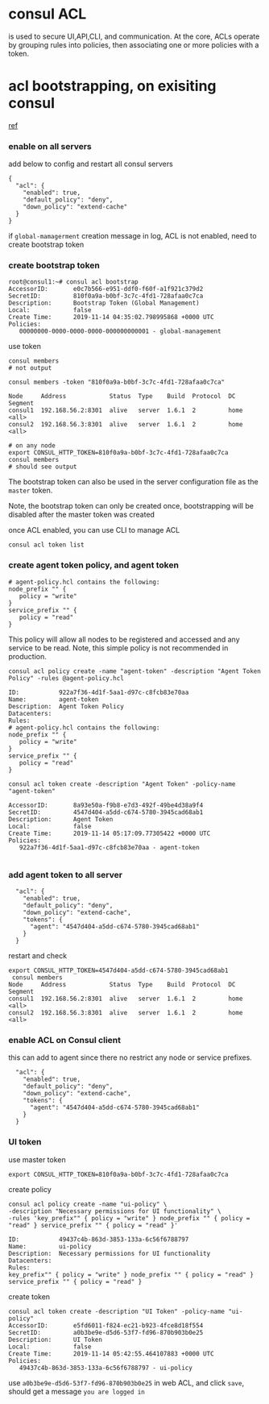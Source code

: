 # consul ACL
is used to secure UI,API,CLI, and communication. At the core, ACLs operate by grouping rules into policies, then associating one or more policies with a token.

# acl bootstrapping, on exisiting consul
[ref](https://learn.hashicorp.com/consul/day-0/acl-guide?utm_source=consul.io&utm_medium=docs)

### enable on all servers
add below to config and restart all consul servers

```
{
  "acl": {
    "enabled": true,
    "default_policy": "deny",
    "down_policy": "extend-cache"
  }
}
```
if `global-mamagerment` creation message in log, ACL is not enabled, need to create bootstrap token

### create bootstrap token
```
root@consul1:~# consul acl bootstrap
AccessorID:       e0c7b566-e951-ddf0-f60f-a1f921c379d2
SecretID:         810f0a9a-b0bf-3c7c-4fd1-728afaa0c7ca
Description:      Bootstrap Token (Global Management)
Local:            false
Create Time:      2019-11-14 04:35:02.798995868 +0000 UTC
Policies:
   00000000-0000-0000-0000-000000000001 - global-management
```
use token

```
consul members
# not output

consul members -token "810f0a9a-b0bf-3c7c-4fd1-728afaa0c7ca"

Node     Address            Status  Type    Build  Protocol  DC    Segment
consul1  192.168.56.2:8301  alive   server  1.6.1  2         home  <all>
consul2  192.168.56.3:8301  alive   server  1.6.1  2         home  <all>

# on any node
export CONSUL_HTTP_TOKEN=810f0a9a-b0bf-3c7c-4fd1-728afaa0c7ca
consul members
# should see output
```

The bootstrap token can also be used in the server configuration file as the `master` token.

Note, the bootstrap token can only be created once, bootstrapping will be disabled after the master token was created

once ACL enabled, you can use CLI to manage ACL

`consul acl token list`

### create agent token policy, and agent token
```
# agent-policy.hcl contains the following:
node_prefix "" {
   policy = "write"
}
service_prefix "" {
   policy = "read"
}
```

This policy will allow all nodes to be registered and accessed and any service to be read. Note, this simple policy is not recommended in production.

```
consul acl policy create -name "agent-token" -description "Agent Token Policy" -rules @agent-policy.hcl

ID:           922a7f36-4d1f-5aa1-d97c-c8fcb83e70aa
Name:         agent-token
Description:  Agent Token Policy
Datacenters:  
Rules:
# agent-policy.hcl contains the following:
node_prefix "" {
   policy = "write"
}
service_prefix "" {
   policy = "read"
}

consul acl token create -description "Agent Token" -policy-name "agent-token"

AccessorID:       8a93e50a-f9b8-e7d3-492f-49be4d38a9f4
SecretID:         4547d404-a5dd-c674-5780-3945cad68ab1
Description:      Agent Token
Local:            false
Create Time:      2019-11-14 05:17:09.77305422 +0000 UTC
Policies:
   922a7f36-4d1f-5aa1-d97c-c8fcb83e70aa - agent-token


```

### add agent token to all server
```
  "acl": {
    "enabled": true,
    "default_policy": "deny",
    "down_policy": "extend-cache",
    "tokens": {
      "agent": "4547d404-a5dd-c674-5780-3945cad68ab1"
    }
  }
```
restart and check
```
export CONSUL_HTTP_TOKEN=4547d404-a5dd-c674-5780-3945cad68ab1
 consul members
Node     Address            Status  Type    Build  Protocol  DC    Segment
consul1  192.168.56.2:8301  alive   server  1.6.1  2         home  <all>
consul2  192.168.56.3:8301  alive   server  1.6.1  2         home  <all>
```

### enable ACL on Consul client
this can add to agent since there no restrict any node or service prefixes.

```
  "acl": {
    "enabled": true,
    "default_policy": "deny",
    "down_policy": "extend-cache",
    "tokens": {
      "agent": "4547d404-a5dd-c674-5780-3945cad68ab1"
    }
  }
```


### UI token
use master token

```
export CONSUL_HTTP_TOKEN=810f0a9a-b0bf-3c7c-4fd1-728afaa0c7ca
```
create policy
```
consul acl policy create -name "ui-policy" \
-description "Necessary permissions for UI functionality" \
-rules 'key_prefix"" { policy = "write" } node_prefix "" { policy = "read" } service_prefix "" { policy = "read" }'

ID:           49437c4b-863d-3853-133a-6c56f6788797
Name:         ui-policy
Description:  Necessary permissions for UI functionality
Datacenters:  
Rules:
key_prefix"" { policy = "write" } node_prefix "" { policy = "read" } service_prefix "" { policy = "read" }
```
create token
```
consul acl token create -description "UI Token" -policy-name "ui-policy"
AccessorID:       e5fd6011-f824-ec21-b923-4fce8d18f554
SecretID:         a0b3be9e-d5d6-53f7-fd96-870b903b0e25
Description:      UI Token
Local:            false
Create Time:      2019-11-14 05:42:55.464107883 +0000 UTC
Policies:
   49437c4b-863d-3853-133a-6c56f6788797 - ui-policy
```
use `a0b3be9e-d5d6-53f7-fd96-870b903b0e25` in web ACL, and click `save`, should get a message `you are logged in`

